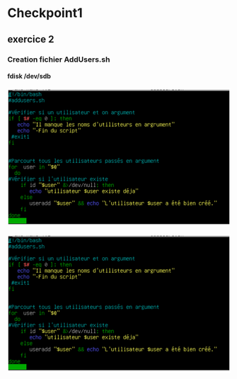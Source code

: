# Checkpoint1
## exercice 2
### Creation fichier AddUsers.sh ###
#### **fdisk /dev/sdb** #### 
![fichier AddUsers.sh](https://github.com/KAOUTARBAH/Checkpoint1/blob/main/AddUsers.png)

![Logo Markdown en blanc sur fond bleu](https://github.com/KAOUTARBAH/Checkpoint1/blob/main/addUsers.png)
